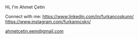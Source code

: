 Hi, I'm Ahmet Çetin

Connect with me:
https://www.linkedin.com/in/furkancoskunn/ https://www.instagram.com/furkanncskn/

ahmetcetin.eem@gmail.com
